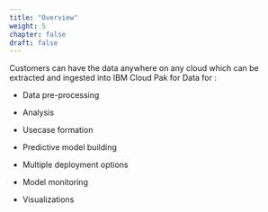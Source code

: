 ```yaml
---
title: "Overview"
weight: 5
chapter: false
draft: false
---
```


Customers can have the data anywhere on any cloud which can be extracted and ingested into IBM Cloud Pak for Data for :

* Data pre-processing 

* Analysis

* Usecase formation

* Predictive model building

* Multiple deployment options

* Model monitoring

* Visualizations
